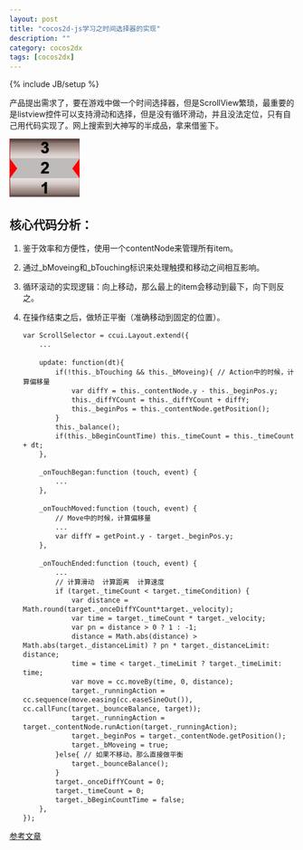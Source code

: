 ```yaml
---
layout: post
title: "cocos2d-js学习之时间选择器的实现"
description: ""
category: cocos2dx
tags: [cocos2dx]
---
```

{% include JB/setup %}


产品提出需求了，要在游戏中做一个时间选择器，但是ScrollView繁琐，最重要的是listview控件可以支持滑动和选择，但是没有循环滑动，并且没法定位，只有自己用代码实现了。网上搜索到大神写的半成品，拿来借鉴下。

![选择器][1]

## 核心代码分析：
 1. 鉴于效率和方便性，使用一个contentNode来管理所有item。
 2. 通过_bMoveing和_bTouching标识来处理触摸和移动之间相互影响。
 3. 循环滚动的实现逻辑：向上移动，那么最上的item会移动到最下，向下则反之。
 4. 在操作结束之后，做矫正平衡（准确移动到固定的位置）。

        
        var ScrollSelector = ccui.Layout.extend({
            ...
            
            update: function(dt){
                if(!this._bTouching && this._bMoveing){ // Action中的时候，计算偏移量
                    var diffY = this._contentNode.y - this._beginPos.y;
                    this._diffYCount = this._diffYCount + diffY;
                    this._beginPos = this._contentNode.getPosition();
                }
                this._balance();
                if(this._bBeginCountTime) this._timeCount = this._timeCount + dt;
            },
    
            _onTouchBegan:function (touch, event) {
                ...
            },
    
            _onTouchMoved:function (touch, event) {
                // Move中的时候，计算偏移量
                ...
                var diffY = getPoint.y - target._beginPos.y;
            },
    
            _onTouchEnded:function (touch, event) {
                ...
                // 计算滑动  计算距离  计算速度
                if (target._timeCount < target._timeCondition) {
                    var distance = Math.round(target._onceDiffYCount*target._velocity);
                    var time = target._timeCount * target._velocity;
                    var pn = distance > 0 ? 1 : -1;
                    distance = Math.abs(distance) > Math.abs(target._distanceLimit) ? pn * target._distanceLimit: distance;
                    time = time < target._timeLimit ? target._timeLimit: time;
                    var move = cc.moveBy(time, 0, distance);
                    target._runningAction = cc.sequence(move.easing(cc.easeSineOut()), cc.callFunc(target._bounceBalance, target));
                    target._runningAction = target._contentNode.runAction(target._runningAction);
                    target._beginPos = target._contentNode.getPosition();
                    target._bMoveing = true;
                }else{ // 如果不移动，那么直接做平衡
                    target._bounceBalance();
                }
                target._onceDiffYCount = 0;
                target._timeCount = 0;
                target._bBeginCountTime = false;
            },
        });
    
    
[参考文章][2]


  [1]: https://github.com/sanyuancap/sanyuancap.github.com/blob/master/assets/blogImg/selectTime.jpg?raw=true
  [2]: http://blog.csdn.net/xiaofeiaiai/article/details/42025407

  